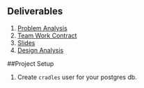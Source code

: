 ## Deliverables
1. [Problem Analysis](https://github.com/6170/cradles/blob/master/deliverables/problem-analysis.md)
2. [Team Work Contract](https://github.com/6170/cradles/blob/master/deliverables/team-work.md)
3. [Slides](http://6170.github.com/cradles/)
4. [Design Analysis](https://github.com/6170/cradles/blob/master/deliverables/design-analysis.md)

##Project Setup
1. Create ```cradles``` user for your postgres db.